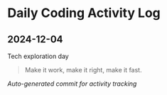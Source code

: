 # Daily Coding Activity Log

## 2024-12-04

Tech exploration day

> Make it work, make it right, make it fast.

*Auto-generated commit for activity tracking*
